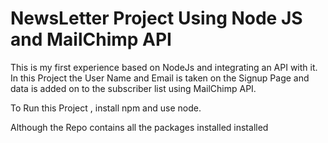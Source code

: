 # NewsLetter Project Using Node JS and MailChimp API
This is my first experience based on NodeJs and integrating an API with it. In this Project the User Name and Email is taken on the Signup Page and data is added on to the subscriber list using MailChimp API. 

To Run this Project ,
 install npm and use node.
 
 Although the Repo contains all the packages installed installed 
